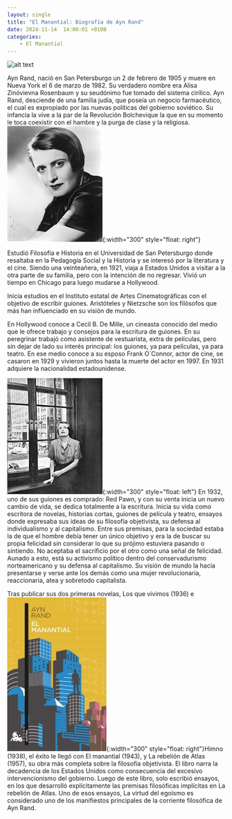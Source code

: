 ```yaml
---
layout: single
title: "El Manantial: Biografía de Ayn Rand"
date: 2024-11-14  14:00:01 +0100
categories: 
    - El Manantial
---
```

![alt text](</assets/img/Biografía  de Ayn Rand.png>)



   
Ayn Rand, nació en San Petersburgo un 2 de febrero de 1905  y muere en Nueva York el 6 de marzo de 1982. Su verdadero nombre era  Alisa Zinóvievna Rosenbaum y su seudónimo fue tomado del sistema cirílico. Ayn Rand, desciende de una familia judía, que poseía un negocio farmacéutico, el cual es expropiado por las nuevas políticas del gobierno soviético.  Su infancia la vive a la par de la Revolución Bolchevique la que en su momento le toca coexistir con el hambre y la purga de clase y la religiosa.![alt text](</assets/img/ayn1.jpg>){:width="300" style="float: right"}


Estudió Filosofía e Historia en el Universidad de San Petersburgo donde resaltaba en la Pedagogía Social y la Historia y  se interesó por la literatura y el cine.  Siendo una veinteañera, en 1921, viaja a Estados Unidos a visitar a la otra parte de su familia, pero con la intención de no regresar. Vivió un tiempo en Chicago para luego mudarse a Hollywood.


Inicia estudios en el Instituto estatal de Artes Cinematográficas con el objetivo de escribir guiones. Aristóteles y Nietzsche son los filósofos que más han influenciado en su visión de mundo. 


En Hollywood conoce a Cecil B. De Mille, un cineasta conocido del medio que le ofrece trabajo y consejos para la escritura de guiones. En su peregrinar trabajó como asistente de vestuarista, extra de películas, pero sin dejar de lado su interés principal: los guiones, ya para películas, ya para teatro. En ese medio conoce a su esposo Frank O`Connor, actor de cine, se casaron en 1929 y vivieron juntos hasta la muerte del actor en 1997. En 1931 adquiere la nacionalidad estadounidense.


![alt text](</assets/img/ayn2.jpg>){:width="300" style="float: left"}  En 1932, uno de sus guiones es comprado:  Red Pawn, y con su venta inicia un nuevo cambio de vida, se dedica totalmente a la escritura. Inicia su vida como escritora de novelas, historias cortas, guiones de película y teatro, ensayos donde expresaba sus ideas de su filosofía objetivista, su defensa al individualismo y al capitalismo. Entre sus premisas, para la sociedad estaba la de que el hombre debía tener un único objetivo y era la de buscar su propia felicidad sin considerar lo que su prójimo estuviera pasando o sintiendo. No aceptaba el sacrificio por el otro como una señal de felicidad. Aunado a esto, está su activismo político dentro del conservadurismo norteamericano y su defensa al capitalismo. Su visión de mundo la hacía presentarse y verse ante los demás como una mujer revolucionaria, reaccionaria, atea y sobretodo capitalista. 


Tras publicar sus dos primeras novelas, Los que vivimos (1936) e ![alt text](</assets/img/ayn3.jpg>){:width="300" style="float: right"}Himno (1938), el éxito le llegó con El manantial (1943),  y La rebelión de Atlas (1957), su obra  más completa sobre la filosofía objetivista. El libro narra la decadencia de los Estados Unidos como consecuencia del excesivo intervencionismo del gobierno.  Luego de este libro, solo escribió ensayos, en los que desarrolló explícitamente las premisas filosóficas implícitas en La rebelión de Atlas. Uno de esos ensayos, La virtud del egoísmo es considerado uno de los manifiestos principales de la corriente filosófica de Ayn Rand.




